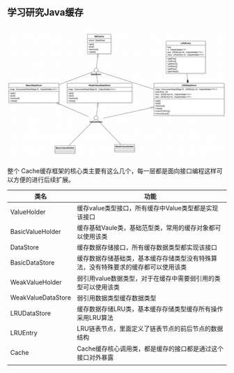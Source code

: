 ## 学习研究Java缓存


![cache](https://raw.githubusercontent.com/feiweiwei/MkCache/master/class-diagram.png)

整个 Cache缓存框架的核心类主要有这么几个，每一层都是面向接口编程这样可以方便的进行后续扩展。              

| 类名                 | 功能                                       |
| ------------------ | ---------------------------------------- |
| ValueHolder        | 缓存value类型接口，所有缓存中Value类型都是实现该接口          |
| BasicValueHolder   | 缓存基础Vaule类，基础范型类，常用的缓存对象都可以使用该类          |
| DataStore          | 缓存数据存储接口，所有缓存数据类型都实现该接口                  |
| BasicDataStore     | 缓存数据存储基础类，基本缓存存储类型没有特殊算法，没有特殊要求的缓存都可以使用该类 |
| WeakValueHolder    | 弱引用value数据类型，对于在缓存中需要弱引用的类型可以使用该类        |   
| WeakValueDataStore | 弱引用数据类型缓存数据类型                            |
| LRUDataStore       | 缓存数据存储LRU类，基本缓存存储类型缓存所有操作采用LRU算法         |
| LRUEntry           | LRU链表节点，里面定义了链表节点的前后节点的数据结构              |
| Cache              | Cache缓存核心调用类，都是缓存的接口都是通过这个接口对外暴露       |
|                    |                                          |               

